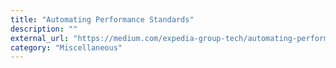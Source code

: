 ```yaml
---
title: "Automating Performance Standards"
description: ""
external_url: "https://medium.com/expedia-group-tech/automating-performance-standards-b51efc92d237"
category: "Miscellaneous"
---
```

